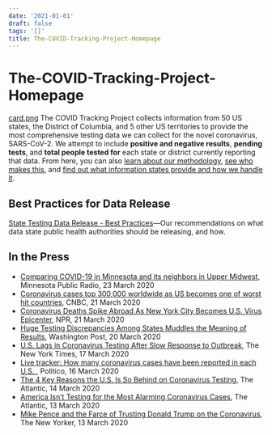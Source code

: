 ```yaml
---
date: '2021-01-01'
draft: false
tags: '[]'
title: The-COVID-Tracking-Project-Homepage
---
```


# The-COVID-Tracking-Project-Homepage

[card.png](The%20COVID%20Tracking%20Project%20-%20Homepage%20915c87be1dc848f79a7f9d63ff8a3d39/card.png)
The COVID Tracking Project collects information from 50 US states, the District of Columbia, and 5 other US territories to provide the most comprehensive testing data we can collect for the novel coronavirus, SARS-CoV-2.
We attempt to include **positive and negative results**, **pending tests**, and **total people tested for** each state or district currently reporting that data.
From here, you can also [learn about our methodology](https://covidtracking.com/about-tracker/), [see who makes this](https://covidtracking.com/about-team/), and [find out what information states provide and how we handle it](https://covidtracking.com/notes/).
## Best Practices for Data Release
[State Testing Data Release - Best Practices](https://docs.google.com/document/d/1OyN6_1UeDePwPwKi6UKZB8GwNC7-kSf1-BO2af8kqVA/edit)—Our recommendations on what data state public health authorities should be releasing, and how.
## In the Press
- [Comparing COVID-19 in Minnesota and its neighbors in Upper Midwest](https://www.mprnews.org/story/2020/03/17/comparing-covid19-in-minnesota-and-its-neighbors-in-upper-midwest), Minnesota Public Radio, 23 March 2020
- [Coronavirus cases top 300,000 worldwide as US becomes one of worst hit countries](https://www.cnbc.com/2020/03/21/coronavirus-cases-top-300000-worldwide-as-us-becomes-one-of-worst-hit.html), CNBC, 21 March 2020
- [Coronavirus Deaths Spike Abroad As New York City Becomes U.S.
Virus Epicenter](https://www.npr.org/2020/03/21/819511621/coronavirus-deaths-spike-abroad-as-new-york-city-becomes-u-s-virus-epicenter), NPR, 21 March 2020
- [Huge Testing Discrepancies Among States Muddles the Meaning of Results](https://www.washingtonpost.com/health/2020/03/23/huge-testing-discrepancies-among-states-muddles-meaning-results/), Washington Post, 20 March 2020
- [U.S. Lags in Coronavirus Testing After Slow Response to Outbreak](https://www.nytimes.com/interactive/2020/03/17/us/coronavirus-testing-data.html), The New York Times, 17 March 2020
- [Live tracker: How many coronavirus cases have been reported in each U.S.
](https://www.politico.com/interactives/2020/coronavirus-testing-by-state-chart-of-new-cases/), Politico, 16 March 2020
- [The 4 Key Reasons the U.S. Is So Behind on Coronavirus Testing](https://www.theatlantic.com/health/archive/2020/03/why-coronavirus-testing-us-so-delayed/607954/), The Atlantic, 14 March 2020
- [America Isn’t Testing for the Most Alarming Coronavirus Cases](https://www.theatlantic.com/science/archive/2020/03/who-gets-tested-coronavirus/607999/), The Atlantic, 13 March 2020
- [Mike Pence and the Farce of Trusting Donald Trump on the Coronavirus](https://www.newyorker.com/news/daily-comment/mike-pence-and-the-farce-of-trusting-donald-trump-on-the-coronavirus), The New Yorker, 13 March 2020
